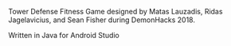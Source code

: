 Tower Defense Fitness Game designed by Matas Lauzadis, Ridas Jagelavicius, and Sean Fisher during DemonHacks 2018.

Written in Java for Android Studio
